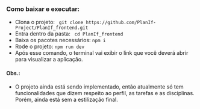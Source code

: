 ### Como baixar e executar:
* Clona o projeto: ``` git clone https://github.com/PlanIf-Project/PlanIf_frontend.git```
* Entra dentro da pasta: ``` cd PlanIf_frontend```
* Baixa os pacotes necessários: ``` npm i ```
* Rode o projeto: ``` npm run dev ```
* Após esse comando, o terminal vai exibir o link que você deverá abrir para visualizar a aplicação.

#### Obs.:
* O projeto ainda está sendo implementado, então atualmente só tem funcionalidades que dizem respeito ao perfil, as tarefas e as disciplinas. Porém, ainda está sem a estilização final.
